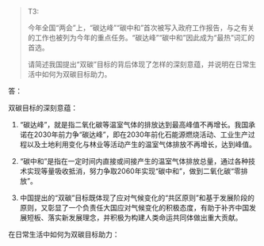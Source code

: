 > T3:
>
> 今年全国“两会”上，“碳达峰”“碳中和”首次被写入政府工作报告，与之有关的工作也被列为今年的重点任务。“碳达峰”“碳中和”因此成为“最热”词汇的首选。
>
> 请简述我国提出“双碳”目标的背后体现了怎样的深刻意蕴，并说明在日常生活中如何为双碳目标助力。

答：

双碳目标的深刻意蕴：

1. “碳达峰”，就是指二氧化碳等温室气体的排放达到最高峰值不再增长。我国承诺在2030年前力争“碳达峰”，即在2030年前化石能源燃烧活动、工业生产过程以及土地利用变化与林业等活动产生的温室气体排放不再增长，达到峰值。

2. “碳中和”是指在一定时间内直接或间接产生的温室气体排放总量，通过各种技术实现等量吸收抵消，努力争取2060年实现“碳中和”，做到二氧化碳“零排放”。

3. 中国提出的“双碳”目标既体现了应对气候变化的“共区原则”和基于发展阶段的原则，又彰显了一个负责任大国应对气候变化的积极态度，有助于补齐中国发展短板、落实新发展理念，并积极为构建人类命运共同体做出重大贡献。

在日常生活中如何为双碳目标助力：

